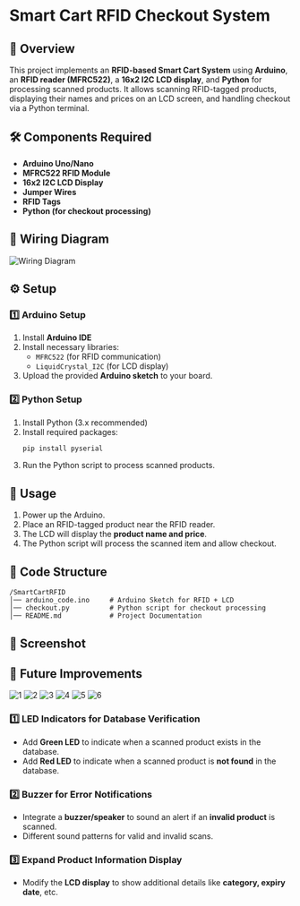 # Smart Cart RFID Checkout System

## 📌 Overview

This project implements an **RFID-based Smart Cart System** using **Arduino**, an **RFID reader (MFRC522)**, a **16x2 I2C LCD display**, and **Python** for processing scanned products. It allows scanning RFID-tagged products, displaying their names and prices on an LCD screen, and handling checkout via a Python terminal.

## 🛠 Components Required

- **Arduino Uno/Nano**
- **MFRC522 RFID Module**
- **16x2 I2C LCD Display**
- **Jumper Wires**
- **RFID Tags**
- **Python (for checkout processing)**

## 🔗 Wiring Diagram

![Wiring Diagram](imgs/circuit.png)

## ⚙️ Setup

### **1️⃣ Arduino Setup**

1. Install **Arduino IDE**
2. Install necessary libraries:
   - `MFRC522` (for RFID communication)
   - `LiquidCrystal_I2C` (for LCD display)
3. Upload the provided **Arduino sketch** to your board.

### **2️⃣ Python Setup**

1. Install Python (3.x recommended)
2. Install required packages:
   ```bash
   pip install pyserial
   ```
3. Run the Python script to process scanned products.

## 🚀 Usage

1. Power up the Arduino.
2. Place an RFID-tagged product near the RFID reader.
3. The LCD will display the **product name and price**.
4. The Python script will process the scanned item and allow checkout.

## 📜 Code Structure

```
/SmartCartRFID
│── arduino_code.ino     # Arduino Sketch for RFID + LCD
│── checkout.py          # Python script for checkout processing
│── README.md            # Project Documentation
```

## 📸 Screenshot


## 🔧 Future Improvements
![1](imgs/1.jpg)
![2](imgs/2.jpg)
![3](imgs/3.jpg)
![4](imgs/4.jpg)
![5](imgs/5.jpg)
![6](imgs/6.jpg)

### **1️⃣ LED Indicators for Database Verification**

- Add **Green LED** to indicate when a scanned product exists in the database.
- Add **Red LED** to indicate when a scanned product is **not found** in the database.

### **2️⃣ Buzzer for Error Notifications**

- Integrate a **buzzer/speaker** to sound an alert if an **invalid product** is scanned.
- Different sound patterns for valid and invalid scans.

### **3️⃣ Expand Product Information Display**

- Modify the **LCD display** to show additional details like **category, expiry date**, etc.


